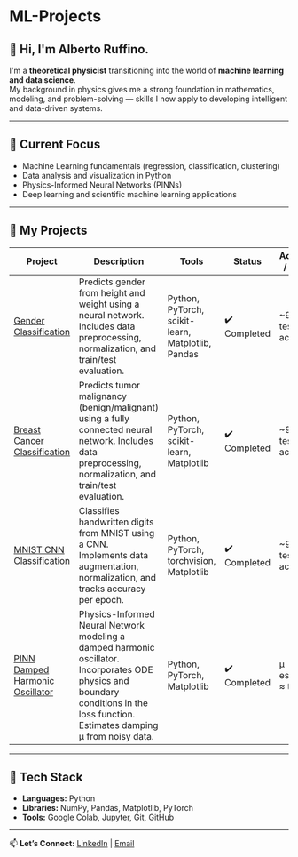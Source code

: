 # ML-Projects

## 👋 Hi, I'm Alberto Ruffino.

I'm a **theoretical physicist** transitioning into the world of **machine learning and data science**.  
My background in physics gives me a strong foundation in mathematics, modeling, and problem-solving — skills I now apply to developing intelligent and data-driven systems.

---

## 🔭 Current Focus
- Machine Learning fundamentals (regression, classification, clustering)
- Data analysis and visualization in Python
- Physics-Informed Neural Networks (PINNs)
- Deep learning and scientific machine learning applications

---

## 🧠 My Projects

| Project | Description | Tools | Status | Accuracy / Result |
|---------|-------------|-------|--------|-----------------|
| [ Gender Classification](https://github.com/albertoruffino/ML-projects/tree/main/Gender-Classification) | Predicts gender from height and weight using a neural network. Includes data preprocessing, normalization, and train/test evaluation. | Python, PyTorch, scikit-learn, Matplotlib, Pandas | ✔️ Completed | ~91% test accuracy |
| [Breast Cancer Classification](https://github.com/albertoruffino/ML-projects/tree/main/Breast_Cancer_Classification) | Predicts tumor malignancy (benign/malignant) using a fully connected neural network. Includes data preprocessing, normalization, and train/test evaluation. | Python, PyTorch, scikit-learn, Matplotlib | ✔️ Completed | ~91% test accuracy |
| [MNIST CNN Classification](https://github.com/albertoruffino/ML-projects/tree/main/MNIST-Digit-Classification) | Classifies handwritten digits from MNIST using a CNN. Implements data augmentation, normalization, and tracks accuracy per epoch. | Python, PyTorch, torchvision, Matplotlib | ✔️ Completed | ~96% test accuracy |
| [PINN Damped Harmonic Oscillator](https://github.com/albertoruffino/ML-projects/tree/main/PINN-Damped-Harmonic-Oscillator) | Physics-Informed Neural Network modeling a damped harmonic oscillator. Incorporates ODE physics and boundary conditions in the loss function. Estimates damping μ from noisy data. | Python, PyTorch, Matplotlib | ✔️ Completed | μ estimated ≈ true μ |

---

## 🧰 Tech Stack
- **Languages:** Python 
- **Libraries:** NumPy, Pandas, Matplotlib, PyTorch  
- **Tools:** Google Colab, Jupyter, Git, GitHub

---

📫 **Let’s Connect:** [LinkedIn](www.linkedin.com/in/alberto-ruffino-b8a527286) | [Email](ruffinoalb@gmail.com)

